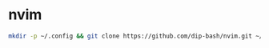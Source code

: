 # nvim

``` bash
mkdir -p ~/.config && git clone https://github.com/dip-bash/nvim.git ~/.config/nvim
```
